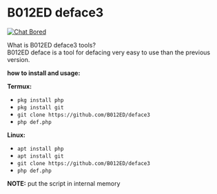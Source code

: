 # B012ED deface3

[![Chat Bored](https://img.shields.io/badge/Chat-B012ED-738BD7.svg?style=for-the-badge)](https://b012ed.github.io/chat.html) 

What is B012ED deface3 tools?<br>
B012ED deface is a tool for defacing very easy to use than the previous version.

**how to install and usage:**

**Termux:**
* `pkg install php`
* `pkg install git`
* `git clone https://github.com/B012ED/deface3`
* `php def.php`

**Linux:**
* `apt install php`
* `apt install git`
* `git clone https://github.com/B012ED/deface3`
* `php def.php`

**NOTE:** 
put the script in internal memory
